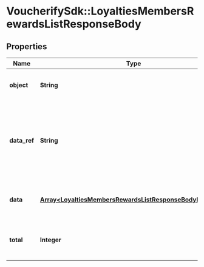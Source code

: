 # VoucherifySdk::LoyaltiesMembersRewardsListResponseBody

## Properties

| Name | Type | Description | Notes |
| ---- | ---- | ----------- | ----- |
| **object** | **String** | The type of the object represented by JSON. | [default to &#39;list&#39;] |
| **data_ref** | **String** | Identifies the name of the attribute that contains the array of loyalty reward objects. | [default to &#39;data&#39;] |
| **data** | [**Array&lt;LoyaltiesMembersRewardsListResponseBodyDataItem&gt;**](LoyaltiesMembersRewardsListResponseBodyDataItem.md) | Contains array of loyalty reward objects. |  |
| **total** | **Integer** | Total number of loyalty reward objects. |  |

